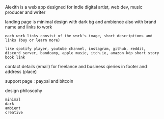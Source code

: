 

Alexith is a web app designed for indie digital artist, web dev, music producer and writer

landing page is minimal design with dark bg and ambience also with brand name and links to work

	each work links consist of the work's image, short descriptions and links (buy or learn more)

	like spotify player, youtube channel, instagram, github, reddit, discord server, bandcamp, apple music, itch.io, amazon kdp short story book link

contact details (email) for freelance and business qieries in footer and address (place)

support page : paypal and bitcoin


design philosophy

    minimal
    dark
    ambient
    creative
